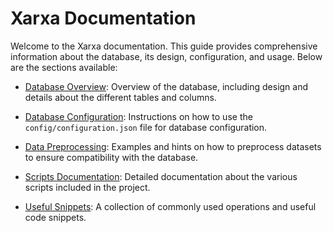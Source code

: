 # Xarxa Documentation

Welcome to the Xarxa documentation. This guide provides comprehensive information about the database, its design, configuration, and usage. Below are the sections available:

- [Database Overview](Overview.md): Overview of the database, including design and details about the different tables and columns.

- [Database Configuration](Configuration.md): Instructions on how to use the `config/configuration.json` file for database configuration.

- [Data Preprocessing](Preprocessing.md): Examples and hints on how to preprocess datasets to ensure compatibility with the database.

- [Scripts Documentation](Scripts.md): Detailed documentation about the various scripts included in the project.

- [Useful Snippets](Snippets.md): A collection of commonly used operations and useful code snippets.
